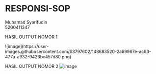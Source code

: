 # RESPONSI-SOP


  <p>Muhamad Syarifudin<br/>
  5200411347</p>



<p>HASIL OUTPUT NOMOR 1<p>
![image](https://user-images.githubusercontent.com/63797602/148683520-2a69967e-ac93-477a-a932-9426bc457d80.png)


HASIL OUTPUT NOMOR 2
![image](https://user-images.githubusercontent.com/63797602/148683449-feaab4e8-260e-4c85-9eea-d3b3f6289ee3.png)


